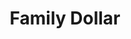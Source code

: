 ---
title: "Family Dollar"
url: /los-angeles/family-dollar-south-western-avenue/
shop: Kramladen
---